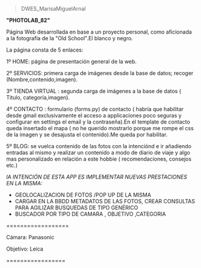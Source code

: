 
>DWES_MarisaMiguelArnal

**"PHOTOLAB_82"** 

Página Web desarrollada en base a un proyecto personal, como aficionada a la fotografía de la "Old School".El blanco y negro.

La página consta de 5 enlaces:

1º HOME: página de presentación general de la web.

2º SERVICIOS: primera carga de imágenes desde la base de datos; recoger (Nombre,contenido,imagen).

3º TIENDA  VIRTUAL : segunda carga de imágenes a la base de datos ( Titulo, categoría,imagen).

4º CONTACTO : formulario (forms.py) de contacto ( habría que habilitar desde gmail exclusivamente el acceso a applicaciones poco seguras y configurar en settings el email y 
la contraseña).En el template de contacto queda insertado el mapa ( no he querido mostrarlo porque me rompe el css de la imagen y se desajusta el contenido).Me queda por habilitar.

5º BLOG: se vuelca contenido de las fotos con la intenciónd e ir añadiendo entradas al mismo y realizar un contenido a modo de diario de viaje y algo mas personalizado en relación
a este hobbie ( recomendaciones, consejos etc.)

*lA INTENCIÓN DE ESTA APP ES IMPLEMENTAR NUEVAS PRESTACIONES EN LA MISMA:* 
 - GEOLOCALIZACION DE FOTOS /POP UP DE LA MISMA
 - CARGAR EN LA BBDD METADATOS DE LAS FOTOS, CREAR CONSULTAS PARA AGILIZAR  BUSQUEDAS DE TIPO GENÉRICO
 - BUSCADOR POR TIPO DE CAMARA , OBJETIVO ,CATEGORIA

==================

Cámara: Panasonic

Objetivo: Leica
 
=================
